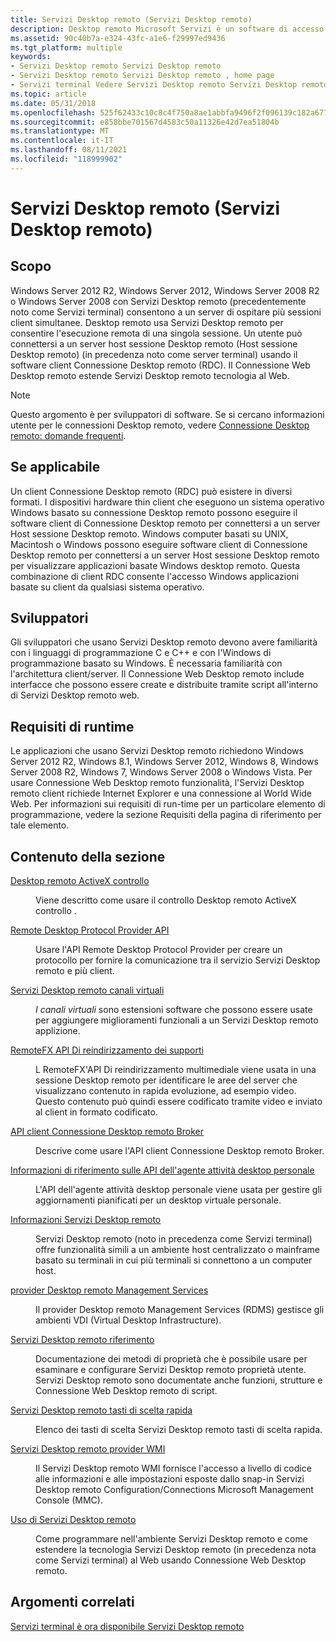 ```yaml
---
title: Servizi Desktop remoto (Servizi Desktop remoto)
description: Desktop remoto Microsoft Servizi è un software di accesso remoto al PC che supporta l'accesso desktop remoto. Servizi Desktop remoto connette più client a un Desktop remoto host sessione Desktop remoto.
ms.assetid: 90c40b7a-e324-43fc-a1e6-f29997ed9436
ms.tgt_platform: multiple
keywords:
- Servizi Desktop remoto Servizi Desktop remoto
- Servizi Desktop remoto Servizi Desktop remoto , home page
- Servizi terminal Vedere Servizi Desktop remoto Servizi Desktop remoto
ms.topic: article
ms.date: 05/31/2018
ms.openlocfilehash: 525f62433c10c8c4f750a8ae1abbfa9496f2f096139c182a677c9dbf69ce4a17
ms.sourcegitcommit: e858bbe701567d4583c50a11326e42d7ea51804b
ms.translationtype: MT
ms.contentlocale: it-IT
ms.lasthandoff: 08/11/2021
ms.locfileid: "118999902"
---
```

# <a name="remote-desktop-services-remote-desktop-services"></a>Servizi Desktop remoto (Servizi Desktop remoto)

## <a name="purpose"></a>Scopo

Windows Server 2012 R2, Windows Server 2012, Windows Server 2008 R2 o Windows Server 2008 con Servizi Desktop remoto (precedentemente noto come Servizi terminal) consentono a un server di ospitare più sessioni client simultanee. Desktop remoto usa Servizi Desktop remoto per consentire l'esecuzione remota di una singola sessione. Un utente può connettersi a un server host sessione Desktop remoto (Host sessione Desktop remoto) (in precedenza noto come server terminal) usando il software client Connessione Desktop remoto (RDC). Il Connessione Web Desktop remoto estende Servizi Desktop remoto tecnologia al Web.

> [!Note]  
> Questo argomento è per sviluppatori di software. Se si cercano informazioni utente per le connessioni Desktop remoto, vedere [Connessione Desktop remoto: domande frequenti](https://windows.microsoft.com/windows/remote-desktop-connection-faq#1TC=windows-8).

 

## <a name="where-applicable"></a>Se applicabile

Un client Connessione Desktop remoto (RDC) può esistere in diversi formati. I dispositivi hardware thin client che eseguono un sistema operativo Windows basato su connessione Desktop remoto possono eseguire il software client di Connessione Desktop remoto per connettersi a un server Host sessione Desktop remoto. Windows computer basati su UNIX, Macintosh o Windows possono eseguire software client di Connessione Desktop remoto per connettersi a un server Host sessione Desktop remoto per visualizzare applicazioni basate Windows desktop remoto. Questa combinazione di client RDC consente l'accesso Windows applicazioni basate su client da qualsiasi sistema operativo.

## <a name="developer-audience"></a>Sviluppatori

Gli sviluppatori che usano Servizi Desktop remoto devono avere familiarità con i linguaggi di programmazione C e C++ e con l'Windows di programmazione basato su Windows. È necessaria familiarità con l'architettura client/server. Il Connessione Web Desktop remoto include interfacce che possono essere create e distribuite tramite script all'interno di Servizi Desktop remoto web.

## <a name="run-time-requirements"></a>Requisiti di runtime

Le applicazioni che usano Servizi Desktop remoto richiedono Windows Server 2012 R2, Windows 8.1, Windows Server 2012, Windows 8, Windows Server 2008 R2, Windows 7, Windows Server 2008 o Windows Vista. Per usare Connessione Web Desktop remoto funzionalità, l'Servizi Desktop remoto client richiede Internet Explorer e una connessione al World Wide Web. Per informazioni sui requisiti di run-time per un particolare elemento di programmazione, vedere la sezione Requisiti della pagina di riferimento per tale elemento.

## <a name="in-this-section"></a>Contenuto della sezione

<dl> <dt>

[Desktop remoto ActiveX controllo](remote-desktop-activex-control.md)
</dt> <dd>

Viene descritto come usare il controllo Desktop remoto ActiveX controllo .

</dd> <dt>

[Remote Desktop Protocol Provider API](custom-remote-desktop-protocols.md)
</dt> <dd>

Usare l'API Remote Desktop Protocol Provider per creare un protocollo per fornire la comunicazione tra il servizio Servizi Desktop remoto e più client.

</dd> <dt>

[Servizi Desktop remoto canali virtuali](terminal-services-virtual-channels.md)
</dt> <dd>

*I canali virtuali* sono estensioni software che possono essere usate per aggiungere miglioramenti funzionali a un Servizi Desktop remoto applizione.

</dd> <dt>

[RemoteFX API Di reindirizzamento dei supporti](remotefx-api.md)
</dt> <dd>

L RemoteFX'API Di reindirizzamento multimediale viene usata in una sessione Desktop remoto per identificare le aree del server che visualizzano contenuto in rapida evoluzione, ad esempio video. Questo contenuto può quindi essere codificato tramite video e inviato al client in formato codificato.

</dd> <dt>

[API client Connessione Desktop remoto Broker](connection-broker-client-api.md)
</dt> <dd>

Descrive come usare l'API client Connessione Desktop remoto Broker.

</dd> <dt>

[Informazioni di riferimento sulle API dell'agente attività desktop personale](task-agent-api-reference.md)
</dt> <dd>

L'API dell'agente attività desktop personale viene usata per gestire gli aggiornamenti pianificati per un desktop virtuale personale.

</dd> <dt>

[Informazioni Servizi Desktop remoto](about-terminal-services.md)
</dt> <dd>

Servizi Desktop remoto (noto in precedenza come Servizi terminal) offre funzionalità simili a un ambiente host centralizzato o mainframe basato su terminali in cui più terminali si connettono a un computer host.

</dd> <dt>

[provider Desktop remoto Management Services](rdms-api-reference.md)
</dt> <dd>

Il provider Desktop remoto Management Services (RDMS) gestisce gli ambienti VDI (Virtual Desktop Infrastructure).

</dd> <dt>

[Servizi Desktop remoto riferimento](terminal-services-reference.md)
</dt> <dd>

Documentazione dei metodi di proprietà che è possibile usare per esaminare e configurare Servizi Desktop remoto proprietà utente. Servizi Desktop remoto sono documentate anche funzioni, strutture e Connessione Web Desktop remoto di script.

</dd> <dt>

[Servizi Desktop remoto tasti di scelta rapida](terminal-services-shortcut-keys.md)
</dt> <dd>

Elenco dei tasti di scelta Servizi Desktop remoto tasti di scelta rapida.

</dd> <dt>

[Servizi Desktop remoto provider WMI](terminal-services-wmi-provider.md)
</dt> <dd>

Il Servizi Desktop remoto WMI fornisce l'accesso a livello di codice alle informazioni e alle impostazioni esposte dallo snap-in Servizi Desktop remoto Configuration/Connections Microsoft Management Console (MMC).

</dd> <dt>

[Uso di Servizi Desktop remoto](using-terminal-services.md)
</dt> <dd>

Come programmare nell'ambiente Servizi Desktop remoto e come estendere la tecnologia Servizi Desktop remoto (in precedenza nota come Servizi terminal) al Web usando Connessione Web Desktop remoto.

</dd> </dl>

## <a name="related-topics"></a>Argomenti correlati

<dl> <dt>

[Servizi terminal è ora disponibile Servizi Desktop remoto](terminal-services-is-now-remote-desktop-services.md)
</dt> </dl>

 

 




